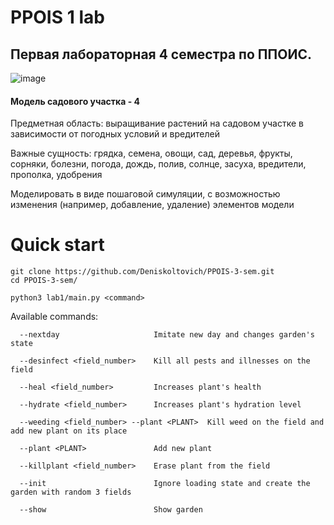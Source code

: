 # PPOIS 1 lab

## Первая лабораторная 4 семестра по ППОИС.

![image](https://user-images.githubusercontent.com/91974808/218490773-855b7f65-c9ed-46d1-973b-2fca9c544ff3.png)

#### Модель садового участка - 4

Предметная область: выращивание растений на садовом участке в зависимости от погодных условий и вредителей

Важные сущность: грядка, семена, овощи, сад, деревья, фрукты, сорняки, болезни, погода, дождь, полив, солнце, засуха, вредители, прополка, удобрения

Моделировать в виде пошаговой симуляции, с возможностью изменения (например, добавление, удаление) элементов модели


# Quick start
````
git clone https://github.com/Deniskoltovich/PPOIS-3-sem.git
cd PPOIS-3-sem/
````

````
python3 lab1/main.py <command>
````
Available commands:
```
  --nextday                     Imitate new day and changes garden's state
  
  --desinfect <field_number>    Kill all pests and illnesses on the field
  
  --heal <field_number>         Increases plant's health 
  
  --hydrate <field_number>      Increases plant's hydration level
  
  --weeding <field_number> --plant <PLANT>  Kill weed on the field and add new plant on its place
  
  --plant <PLANT>               Add new plant
  
  --killplant <field_number>    Erase plant from the field
  
  --init                        Ignore loading state and create the garden with random 3 fields
  
  --show                        Show garden

```
